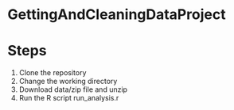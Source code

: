 # GettingAndCleaningDataProject

# Steps
1. Clone the repository
2. Change the working directory
3. Download data/zip file and unzip
4. Run the R script run_analysis.r
